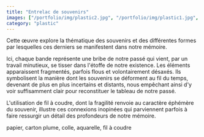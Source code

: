 ```yaml
---
title: "Entrelac de souvenirs"
images: ["/portfolio/img/plastic2.jpg", "/portfolio/img/plastic1.jpg", "/portfolio/img/plastic3.jpg"]
category: "plastic"
---
```

Cette œuvre explore la thématique des souvenirs et des différentes formes par lesquelles ces derniers se manifestent dans notre mémoire.
 
Ici, chaque bande représente une bribe de notre passé qui vient, par un travail minutieux, se tisser dans l'étoffe de notre existence. Les éléments apparaissent fragmentés, parfois flous et volontairement désaxés. Ils symbolisent la manière dont les souvenirs se déforment au fil du temps, devenant de plus en plus incertains et distants, nous empêchant ainsi d'y voir suffisamment clair pour reconstituer le tableau de notre passé. 

L'utilisation de fil à coudre, dont la fragilité renvoie au caractère éphémère du souvenir, illustre ces connexions inopinées qui parviennent parfois à faire ressurgir un détail des profondeurs de notre mémoire. 

papier, carton plume, colle, aquarelle, fil à coudre